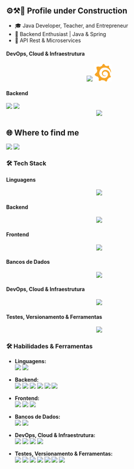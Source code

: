 ## ⚙️⚒️🔭 Profile under Construction

- 🎓 Java Developer, Teacher, and Entrepreneur
- 🍵 Backend Enthusiast | Java & Spring
- 🏹 API Rest & Microservices

#### DevOps, Cloud & Infraestrutura
<div align="center">
  <img src="https://skillicons.dev/icons?i=docker,kubernetes,aws,ubuntu" />
  <img src="https://raw.githubusercontent.com/devicons/devicon/master/icons/grafana/grafana-plain.svg" alt="Grafana" height="48" />
</div>

  #### Backend
<img src="https://img.shields.io/badge/Spring-6DB33F?style=for-the-badge&logo=spring&logoColor=white" />
<img src="https://img.shields.io/badge/Quarkus-4695EB?style=for-the-badge&logo=quarkus&logoColor=white" />

<div align="center">
  <img src="https://skillicons.dev/icons?i=spring,quarkus,hibernate,maven" />
</div>


 ## 🌐 Where to find me
<div>
 <a href="https://discord.com/channels/@me/1031649002757824533" target="_blank"><img src="https://img.shields.io/badge/Discord-7289DA?style=for-the-badge&logo=discord&logoColor=white" target="_blank"></a>
  <a href="https://www.linkedin.com/in/vpelizzari/" target="_blank"><img src="https://img.shields.io/badge/-LinkedIn-%230077B5?style=for-the-badge&logo=linkedin&logoColor=white" target="_blank"></a>
</div>

### 🛠️ Tech Stack

#### Linguagens
<div align="center">
  <img src="https://skillicons.dev/icons?i=java,python" />
</div>

#### Backend
<div align="center">
  <img src="https://skillicons.dev/icons?i=spring,quarkus,hibernate,maven,kafka,thymeleaf" />
</div>

#### Frontend
<div align="center">
  <img src="https://skillicons.dev/icons?i=angular,html,css" />
</div>

#### Bancos de Dados
<div align="center">
  <img src="https://skillicons.dev/icons?i=mysql,postgresql" />
</div>

#### DevOps, Cloud & Infraestrutura
<div align="center">
  <img src="https://skillicons.dev/icons?i=docker,kubernetes,aws,ubuntu" />
</div>

#### Testes, Versionamento & Ferramentas
<div align="center">
  <img src="https://skillicons.dev/icons?i=junit,swagger,postman,insomnia,git,github,idea" />
</div>

### 🛠️ Habilidades & Ferramentas

- **Linguagens:**
  <br>
  <img src="https://img.shields.io/badge/Java-ED8B00?style=for-the-badge&logo=openjdk&logoColor=white" />
  <img src="https://img.shields.io/badge/Python-3776AB?style=for-the-badge&logo=python&logoColor=white" />

- **Backend:**
  <br>
  <img src="https://img.shields.io/badge/Spring-6DB33F?style=for-the-badge&logo=spring&logoColor=white" />
  <img src="https://img.shields.io/badge/Quarkus-4695EB?style=for-the-badge&logo=quarkus&logoColor=white" />
  <img src="https://img.shields.io/badge/Hibernate-59666C?style=for-the-badge&logo=hibernate&logoColor=white" />
  <img src="https://img.shields.io/badge/Thymeleaf-005F0F?style=for-the-badge&logo=thymeleaf&logoColor=white" />
  <img src="https://img.shields.io/badge/Maven-C71A36?style=for-the-badge&logo=apachemaven&logoColor=white" />
  <img src="https://img.shields.io/badge/Apache_Kafka-231F20?style=for-the-badge&logo=apachekafka&logoColor=white" />

- **Frontend:**
  <br>
  <img src="https://img.shields.io/badge/Angular-DD0031?style=for-the-badge&logo=angular&logoColor=white" />
  <img src="https://img.shields.io/badge/HTML5-E34F26?style=for-the-badge&logo=html5&logoColor=white" />
  <img src="https://img.shields.io/badge/CSS3-1572B6?style=for-the-badge&logo=css3&logoColor=white" />

- **Bancos de Dados:**
  <br>
  <img src="https://img.shields.io/badge/MySQL-4479A1?style=for-the-badge&logo=mysql&logoColor=white" />
  <img src="https://img.shields.io/badge/PostgreSQL-4169E1?style=for-the-badge&logo=postgresql&logoColor=white" />

- **DevOps, Cloud & Infraestrutura:**
  <br>
  <img src="https://img.shields.io/badge/Docker-2496ED?style=for-the-badge&logo=docker&logoColor=white" />
  <img src="https://img.shields.io/badge/Kubernetes-326CE5?style=for-the-badge&logo=kubernetes&logoColor=white" />
  <img src="https://img.shields.io/badge/Amazon_AWS-232F3E?style=for-the-badge&logo=amazonaws&logoColor=white" />
  <img src="https://img.shields.io/badge/Ubuntu-E95420?style=for-the-badge&logo=ubuntu&logoColor=white" />

- **Testes, Versionamento & Ferramentas:**
  <br>
  <img src="https://img.shields.io/badge/JUnit5-25A162?style=for-the-badge&logo=junit5&logoColor=white" />
  <img src="https://img.shields.io/badge/Swagger-85EA2D?style=for-the-badge&logo=swagger&logoColor=black" />
  <img src="https://img.shields.io/badge/Postman-FF6C37?style=for-the-badge&logo=postman&logoColor=white" />
  <img src="https://img.shields.io/badge/Insomnia-4000BF?style=for-the-badge&logo=insomnia&logoColor=white" />
  <img src="https://img.shields.io/badge/Git-F05032?style=for-the-badge&logo=git&logoColor=white" />
  <img src="https://img.shields.io/badge/GitHub-181717?style=for-the-badge&logo=github&logoColor=white" />
  <img src="https://img.shields.io/badge/IntelliJ_IDEA-000000.svg?style=for-the-badge&logo=intellij-idea&logoColor=white" />

